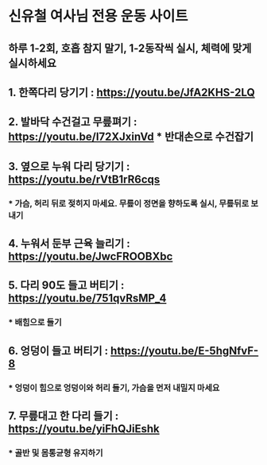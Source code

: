 # 신유철 여사님 전용 운동 사이트

## 하루 1-2회, 호흡 참지 말기, 1-2동작씩 실시, 체력에 맞게 실시하세요

## 1. 한쪽다리 당기기 : https://youtu.be/JfA2KHS-2LQ


## 2. 발바닥 수건걸고 무릎펴기 : https://youtu.be/I72XJxinVd * 반대손으로 수건잡기

## 3. 옆으로 누워 다리 당기기 : https://youtu.be/rVtB1rR6cqs
### * 가슴, 허리 뒤로 젖히지 마세요. 무릎이 정면을 향하도록 실시, 무릎뒤로 보내기

## 4. 누워서 둔부 근육 늘리기 : https://youtu.be/JwcFROOBXbc


## 5. 다리 90도 들고 버티기 : https://youtu.be/751qvRsMP_4
### * 배힘으로 들기

## 6. 엉덩이 들고 버티기 : https://youtu.be/E-5hgNfvF-8
### * 엉덩이 힘으로 엉덩이와 허리 들기, 가슴을 먼저 내밀지 마세요

## 7. 무릎대고 한 다리 들기 : https://youtu.be/yiFhQJiEshk
### * 골반 및 몸통균형 유지하기
